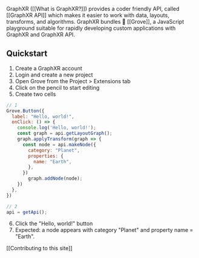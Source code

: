 GraphXR ([[What is GraphXR?]]) provides a coder friendly API, called [[GraphXR API]] which makes it easier to work with data, layouts, transforms, and algorithms. GraphXR bundles 🌳 [[Grove]], a JavaScript playground suitable for rapidly developing custom applications with GraphXR and GraphXR API.

## Quickstart
1. Create a GraphXR account
2. Login and create a new project
3. Open Grove from the Project > Extensions tab
4. Click on the pencil to start editing
5. Create two cells
```javascript
// 1
Grove.Button({
  label: "Hello, world!",
  onClick: () => {
    console.log('Hello, world!');
    const graph = api.getLayoutGraph();
    graph.applyTransform(graph => {
      const node = api.makeNode({
        category: "Planet",
        properties: {
          name: "Earth",
        },
      })
	    graph.addNode(node);
    })
  },
})

// 2
api = getApi();
```
6. Click the "Hello, world!" button
7. Expected: a node appears with category "Planet" and property name = "Earth".

[[Contributing to this site]]